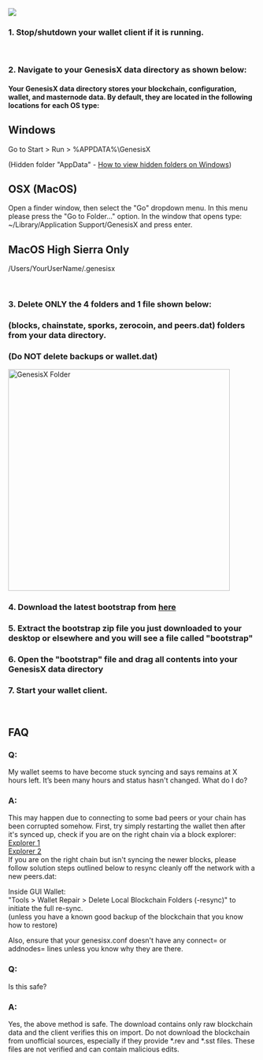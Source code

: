 <img src="http://downloads.genesisx.network/bootstrapHeaderImage.png" min-width="750" height="auto">

### 1. Stop/shutdown your wallet client if it is running.
<br/>

### 2. Navigate to your GenesisX data directory as shown below:

#### Your GenesisX data directory stores your blockchain, configuration, wallet, and masternode data.  By default, they are located in the following locations for each OS type:

## Windows
Go to Start > Run > %APPDATA%\GenesisX

(Hidden folder "AppData" - [How to view hidden folders on Windows](https://www.howtogeek.com/howto/windows-vista/show-hidden-files-and-folders-in-windows-vista/))


## OSX (MacOS)
Open a finder window, then select the "Go" dropdown menu. In this menu please press the "Go to Folder..." option. In the window that opens type: ~/Library/Application Support/GenesisX and press enter.

## MacOS High Sierra Only
/Users/YourUserName/.genesisx

<br/>

### 3. Delete ONLY the 4 folders and 1 file shown below:
### (blocks, chainstate, sporks, zerocoin, and peers.dat) folders from your data directory.
### (**Do NOT delete backups or wallet.dat**)

<img src="http://downloads.genesisx.network/folder.png" alt="GenesisX Folder" width="450" height="auto">

### 4. Download the latest bootstrap from [here](http://downloads.genesisx.network/bootstrap.zip)
### 5. Extract the bootstrap zip file you just downloaded to your desktop or elsewhere and you will see a file called "bootstrap"
### 6. Open the "bootstrap" file and drag all contents into your GenesisX data directory
### 7. Start your wallet client.

<br/>

## FAQ

### Q:
My wallet seems to have become stuck syncing and says remains at X hours left. It’s been many hours and status hasn't changed. What do I do?

### A:
This may happen due to connecting to some bad peers or your chain has been corrupted somehow.
First, try simply restarting the wallet then after it's synced up, check if you are on the right chain via a block explorer: <br/>
[Explorer 1](http://xgs.ccore.online/) <br/>
[Explorer 2](http://45.77.214.49/) <br/>
If you are on the right chain but isn't syncing the newer blocks, please follow solution steps outlined
below to resync cleanly off the network with a new peers.dat: <br/>

Inside GUI Wallet: <br/>
"Tools > Wallet Repair > Delete Local Blockchain Folders (-resync)" to initiate the full re-sync. <br/>
(unless you have a known good backup of the blockchain that you know how to restore)

Also, ensure that your genesisx.conf doesn't have any connect= or addnodes= lines unless you know why they are there. 

### Q:
Is this safe?

### A:
Yes, the above method is safe. The download contains only raw blockchain data and the client verifies this on import. Do not download the blockchain from unofficial sources, especially if they provide *.rev and *.sst files. These files are not verified and can contain malicious edits.

